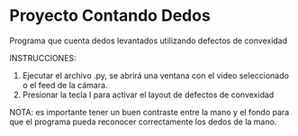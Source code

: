 # Proyecto Contando Dedos
Programa que cuenta dedos levantados utilizando defectos de convexidad


INSTRUCCIONES:
1. Ejecutar el archivo .py, se abrirá una ventana con el video seleccionado o el feed de la cámara.
2. Presionar la tecla I para activar el layout de defectos de convexidad

NOTA: es importante tener un buen contraste entre la mano y el fondo para que el programa pueda reconocer correctamente los dedos de la mano.
